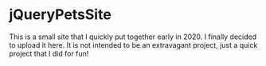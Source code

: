 # jQueryPetsSite

This is a small site that I quickly put together early in 2020. I finally decided to upload it here. It is not intended to be an extravagant project, just a quick project that I did for fun!
